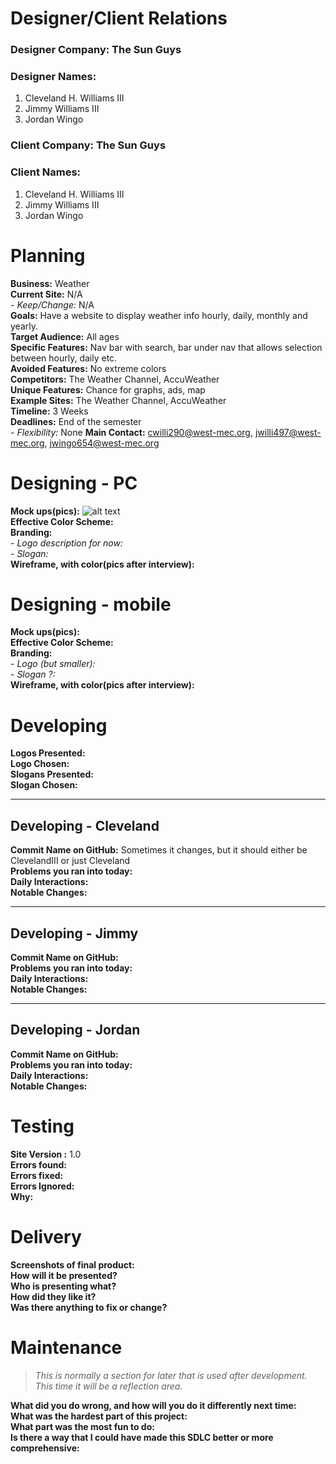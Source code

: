 # Designer/Client Relations

### Designer Company: The Sun Guys	
### Designer Names: 
1.	Cleveland H. Williams III
2.	Jimmy Williams III
3.	Jordan Wingo	

### Client Company: The Sun Guys
### Client Names:
1.	Cleveland H. Williams III
2.	Jimmy Williams III
3.	Jordan Wingo  

# Planning

**Business:** Weather  
**Current Site:** N/A  
    - *Keep/Change:* N/A  
**Goals:** Have a website to display weather info hourly, daily, monthly and yearly.  
**Target Audience:** All ages  
**Specific Features:** Nav bar with search, bar under nav that allows selection between hourly, daily etc.  
**Avoided Features:** No extreme colors  
**Competitors:** The Weather Channel, AccuWeather  
**Unique Features:**  Chance for graphs, ads, map  
**Example Sites:** The Weather Channel, AccuWeather  
**Timeline:** 3 Weeks  
**Deadlines:** End of the semester  
	- *Flexibility:* None
**Main Contact:** cwilli290@west-mec.org, jwilli497@west-mec.org, jwingo654@west-mec.org

# Designing - PC

**Mock ups(pics):** ![alt text](https://github.com/[username]/[reponame]/blob/[branch]/image.jpg?raw=true)   
**Effective Color Scheme:**  
**Branding:**  
	- *Logo description for now:*  
	- *Slogan:*  
**Wireframe, with color(pics after interview):**

# Designing - mobile

**Mock ups(pics):**   
**Effective Color Scheme:**  
**Branding:**  
	- *Logo (but smaller):*  
	- *Slogan ?:*  
**Wireframe, with color(pics after interview):**

# Developing

**Logos Presented:**  
**Logo Chosen:**  
**Slogans Presented:**  
**Slogan Chosen:**  

---

## Developing - Cleveland

**Commit Name on GitHub:** Sometimes it changes, but it should either be ClevelandIII or just Cleveland   
**Problems you ran into today:**  
**Daily Interactions:**  
**Notable Changes:**  

---

## Developing - Jimmy

**Commit Name on GitHub:**  
**Problems you ran into today:**  
**Daily Interactions:**  
**Notable Changes:**  

---

## Developing - Jordan

**Commit Name on GitHub:**  
**Problems you ran into today:**  
**Daily Interactions:**  
**Notable Changes:**  

# Testing

**Site Version :** 1.0  
**Errors found:**  
**Errors fixed:**  
**Errors Ignored:**  
**Why:**  

# Delivery 

**Screenshots of final product:**  
**How will it be presented?**  
**Who is presenting what?**  
**How did they like it?**  
**Was there anything to fix or change?**  

# Maintenance

> *This is normally a section for later that is used after development. This time it will be a reflection area.*

**What did you do wrong, and how will you do it differently next time:**  
**What was the hardest part of this project:**  
**What part was the most fun to do:**  
**Is there a way that I could have made this SDLC better or more comprehensive:**  